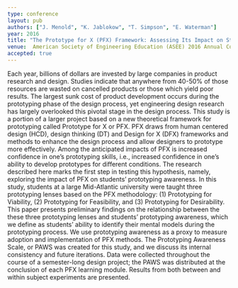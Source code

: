 ```yaml
---
type: conference
layout: pub
authors: ["J. Menold", "K. Jablokow", "T. Simpson", "E. Waterman"]
year: 2016
title: "The Prototype for X (PFX) Framework: Assessing Its Impact on Students' Prototyping Awareness"
venue:  American Society of Engineering Education (ASEE) 2016 Annual Conference & Exposition
accepted: true
---
```

Each year, billions of dollars are invested by large companies in product research and design. Studies indicate that anywhere from 40-50% of those resources are wasted on cancelled products or those which yield poor results. The largest sunk cost of product development occurs during the prototyping phase of the design process, yet engineering design research has largely overlooked this pivotal stage in the design process. This study is a portion of a larger project based on a new theoretical framework for prototyping called Prototype for X or PFX. PFX draws from human centered design (HCD), design thinking (DT) and Design for X (DFX) frameworks and methods to enhance the design process and allow designers to prototype more effectively. Among the anticipated impacts of PFX is increased confidence in one’s prototyping skills, i.e., increased confidence in one’s ability to develop prototypes for different conditions. The research described here marks the first step in testing this hypothesis, namely, exploring the impact of PFX on students’ prototyping awareness. In this study, students at a large Mid-Atlantic university were taught three prototyping lenses based on the PFX methodology: (1) Prototyping for Viability, (2) Prototyping for Feasibility, and (3) Prototyping for Desirability. This paper presents preliminary findings on the relationship between the these three prototyping lenses and students’ prototyping awareness, which we define as students’ ability to identify their mental models during the prototyping process. We use prototyping awareness as a proxy to measure adoption and implementation of PFX methods. The Prototyping Awareness Scale, or PAWS was created for this study, and we discuss its internal consistency and future iterations. Data were collected throughout the course of a semester-long design project; the PAWS was distributed at the conclusion of each PFX learning module. Results from both between and within subject experiments are presented.
